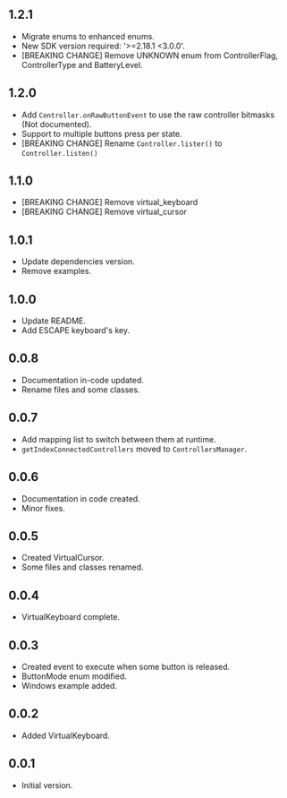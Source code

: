 ## 1.2.1
- Migrate enums to enhanced enums.
- New SDK version required: '>=2.18.1 <3.0.0'.
- [BREAKING CHANGE] Remove UNKNOWN enum from ControllerFlag, ControllerType and BatteryLevel.

## 1.2.0
- Add ```Controller.onRawButtonEvent``` to use the raw controller bitmasks (Not documented).
- Support to multiple buttons press per state.
- [BREAKING CHANGE] Rename ```Controller.lister()``` to ```Controller.listen()```

## 1.1.0
- [BREAKING CHANGE] Remove virtual_keyboard
- [BREAKING CHANGE] Remove virtual_cursor

## 1.0.1
- Update dependencies version.
- Remove examples.

## 1.0.0
- Update README.
- Add ESCAPE keyboard's key.

## 0.0.8
- Documentation in-code updated.
- Rename files and some classes.

## 0.0.7
- Add mapping list to switch between them at runtime.
- ```getIndexConnectedControllers``` moved to ```ControllersManager```.

## 0.0.6
- Documentation in code created.
- Minor fixes.

## 0.0.5
- Created VirtualCursor.
- Some files and classes renamed.

## 0.0.4
- VirtualKeyboard complete.

## 0.0.3
- Created event to execute when some button is released.
- ButtonMode enum modified.
- Windows example added.

## 0.0.2
- Added VirtualKeyboard.

## 0.0.1
- Initial version.